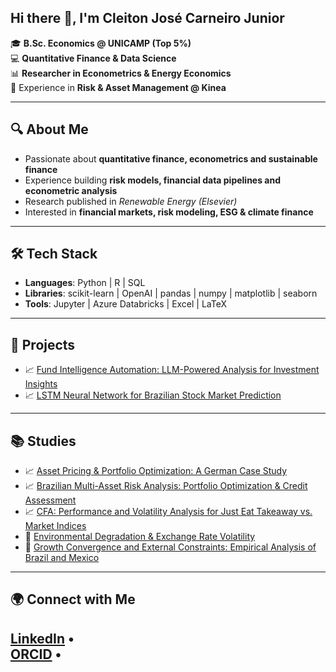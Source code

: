 ## Hi there 👋, I'm Cleiton José Carneiro Junior  

🎓 **B.Sc. Economics @ UNICAMP (Top 5%)**  
💻 **Quantitative Finance & Data Science**  
📊 **Researcher in Econometrics & Energy Economics**  
🏦 Experience in **Risk & Asset Management @ Kinea**  

---

## 🔍 About Me  
- Passionate about **quantitative finance, econometrics and sustainable finance**  
- Experience building **risk models, financial data pipelines and econometric analysis**  
- Research published in *Renewable Energy (Elsevier)*  
- Interested in **financial markets, risk modeling, ESG & climate finance**  

---

## 🛠️ Tech Stack  
- **Languages**: Python | R | SQL  
- **Libraries**: scikit-learn | OpenAI | pandas | numpy | matplotlib | seaborn  
- **Tools**: Jupyter | Azure Databricks | Excel | LaTeX  

---

## 📂 Projects 
- 📈 [Fund Intelligence Automation: LLM-Powered Analysis for Investment Insights](https://github.com/cleitonjunior0611/kineasummer2025)
- 📈 [LSTM Neural Network for Brazilian Stock Market Prediction](https://github.com/cleitonjunior0611/quant-itau-2024)

---

## 📚 Studies 
- 📈 [Asset Pricing & Portfolio Optimization: A German Case Study](https://github.com/cleitonjunior0611/assetpricing-kuleuven)
- 📈 [Brazilian Multi-Asset Risk Analysis: Portfolio Optimization & Credit Assessment](https://github.com/cleitonjunior0611/br-portfolio-risk-analysis)
- 📈 [CFA: Performance and Volatility Analysis for Just Eat Takeaway vs. Market Indices](https://github.com/cleitonjunior0611/cfa-analysis-kuleuven)
- 🌱 [Environmental Degradation & Exchange Rate Volatility](https://github.com/cleitonjunior0611/green-econometrix-fx-risk)
- 🔬 [Growth Convergence and External Constraints: Empirical Analysis of Brazil and Mexico](https://github.com/cleitonjunior0611/growth-models-unicamp)



---

## 🌍 Connect with Me  
[LinkedIn](https://www.linkedin.com/in/cleiton-carneiro-junior-b64422227/) •  
[ORCID](https://orcid.org/0009-0001-8481-8162) •  
---
